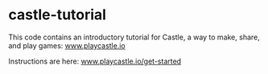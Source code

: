 # castle-tutorial
This code contains an introductory tutorial for Castle, a way to make, share, and play games: www.playcastle.io

Instructions are here: www.playcastle.io/get-started
